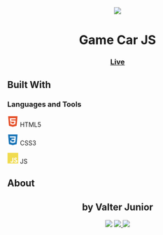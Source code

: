 <div align="center">
    <img width="100px" src="./photo.svg">
</div>

<h1 align="center">Game Car JS</h1>
<div align="center">
    <h3>
        <a href="https://junior2105.github.io/QRCode-FRONTEND/" target="_blank">Live</a>
    </h3>
</div>
<h2>Built With</h2>
<h3>Languages and Tools</h3>

<p><img height="25" src="https://raw.githubusercontent.com/devicons/devicon/master/icons/html5/html5-plain.svg">
 HTML5</p>
<p><img height="25" src="https://raw.githubusercontent.com/devicons/devicon/master/icons/css3/css3-plain.svg">
 CSS3</p>
<p><img height="25" src="https://raw.githubusercontent.com/devicons/devicon/master/icons/javascript/javascript-plain.svg">
JS</p>


<h2>About</h2>
<p></p>

<h2 align="center">by Valter Junior</h2>
<p align="center">
<a href="https://www.instagram.com/vjrx._/"><img src="https://img.shields.io/badge/Instagram-E4405F?style=for-the-badge&logo=instagram&logoColor=white"/></a>
<a href="https://github.com/vjrsz">
<img src="https://img.shields.io/badge/GitHub-100000?style=for-the-badge&logo=github&logoColor=white"/>
</a>
<a href="#">
<img src="https://img.shields.io/badge/VJR-9400d3?style=for-the-badge&logoColor=white"/>
</a>
</p>
